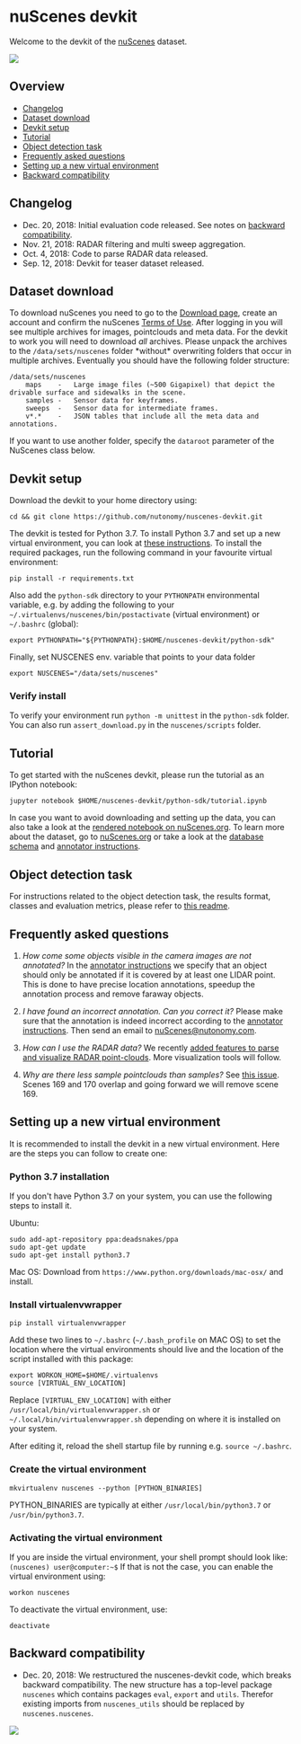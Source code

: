 # nuScenes devkit
Welcome to the devkit of the [nuScenes](https://www.nuscenes.org) dataset.
 
![](https://www.nuscenes.org/public/images/road.jpg)

## Overview
- [Changelog](#changelog)
- [Dataset download](#dataset-download)
- [Devkit setup](#devkit-setup)
- [Tutorial](#tutorial)
- [Object detection task](#object-detection-task)
- [Frequently asked questions](#frequently-asked-questions)
- [Setting up a new virtual environment](#setting-up-a-new-virtual-environment)
- [Backward compatibility](#backward-compatibility)

## Changelog
- Dec. 20, 2018: Initial evaluation code released. See notes on [backward compatibility](#backward-compatibility).
- Nov. 21, 2018: RADAR filtering and multi sweep aggregation.
- Oct. 4, 2018: Code to parse RADAR data released.
- Sep. 12, 2018: Devkit for teaser dataset released.

## Dataset download
To download nuScenes you need to go to the [Download page](https://www.nuscenes.org/download), 
create an account and confirm the nuScenes [Terms of Use](https://www.nuscenes.org/terms-of-use).
After logging in you will see multiple archives for images, pointclouds and meta data. 
For the devkit to work you will need to download *all* archives.
Please unpack the archives to the `/data/sets/nuscenes` folder \*without\* overwriting folders that occur in multiple archives.
Eventually you should have the following folder structure:
```
/data/sets/nuscenes
    maps	-	Large image files (~500 Gigapixel) that depict the drivable surface and sidewalks in the scene.
    samples	-	Sensor data for keyframes.
    sweeps	-	Sensor data for intermediate frames.
    v*.*	-	JSON tables that include all the meta data and annotations.
```
If you want to use another folder, specify the `dataroot` parameter of the NuScenes class below.

## Devkit setup
Download the devkit to your home directory using:
```
cd && git clone https://github.com/nutonomy/nuscenes-devkit.git
```
The devkit is tested for Python 3.7.
To install Python 3.7 and set up a new virtual environment, you can look at [these instructions](#setting-up-a-new-virtual-environment).
To install the required packages, run the following command in your favourite virtual environment:
```
pip install -r requirements.txt
```
Also add the `python-sdk` directory to your `PYTHONPATH` environmental variable, e.g. by adding the 
following to your `~/.virtualenvs/nuscenes/bin/postactivate` (virtual environment) or `~/.bashrc` (global):
```
export PYTHONPATH="${PYTHONPATH}:$HOME/nuscenes-devkit/python-sdk"
```
Finally, set NUSCENES env. variable that points to your data folder
```
export NUSCENES="/data/sets/nuscenes"
```

### Verify install
To verify your environment run `python -m unittest` in the `python-sdk` folder. 
You can also run `assert_download.py` in the `nuscenes/scripts` folder.

## Tutorial
To get started with the nuScenes devkit, please run the tutorial as an IPython notebook:
```
jupyter notebook $HOME/nuscenes-devkit/python-sdk/tutorial.ipynb
```
In case you want to avoid downloading and setting up the data, you can also take a look at the [rendered notebook on nuScenes.org](https://www.nuscenes.org/tutorial).
To learn more about the dataset, go to [nuScenes.org](https://www.nuscenes.org) or take a look at the [database schema](https://github.com/nutonomy/nuscenes-devkit/blob/master/schema.md) and [annotator instructions](https://github.com/nutonomy/nuscenes-devkit/blob/master/instructions.md).

## Object detection task
For instructions related to the object detection task, the results format, classes and evaluation metrics, please refer to [this readme](https://github.com/nutonomy/nuscenes-devkit/blob/master/python-sdk/nuscenes/eval/README.md).

## Frequently asked questions
1) *How come some objects visible in the camera images are not annotated?* In the [annotator instructions](https://github.com/nutonomy/nuscenes-devkit/blob/master/instructions.md) we specify that an object should only be annotated if it is covered by at least one LIDAR point. This is done to have precise location annotations, speedup the annotation process and remove faraway objects.

2) *I have found an incorrect annotation. Can you correct it?* Please make sure that the annotation is indeed incorrect according to the [annotator instructions](https://github.com/nutonomy/nuscenes-devkit/blob/master/instructions.md). Then send an email to nuScenes@nutonomy.com.

3) *How can I use the RADAR data?* We recently [added features to parse and visualize RADAR point-clouds](https://github.com/nutonomy/nuscenes-devkit/pull/6). More visualization tools will follow.

4) *Why are there less sample pointclouds than samples?* See [this issue](https://github.com/nutonomy/nuscenes-devkit/issues/8). Scenes 169 and 170 overlap and going forward we will remove scene 169.

## Setting up a new virtual environment

It is recommended to install the devkit in a new virtual environment. Here are the steps you can follow to create one:

### Python 3.7 installation

If you don't have Python 3.7 on your system, you can use the following steps to install it.

Ubuntu:
```
sudo add-apt-repository ppa:deadsnakes/ppa
sudo apt-get update
sudo apt-get install python3.7
```

Mac OS: Download from `https://www.python.org/downloads/mac-osx/` and install.

### Install virtualenvwrapper
```
pip install virtualenvwrapper
```
Add these two lines to `~/.bashrc` (`~/.bash_profile` on MAC OS) to set the location where the virtual environments 
should live and the location of the script installed with this package:
```
export WORKON_HOME=$HOME/.virtualenvs
source [VIRTUAL_ENV_LOCATION]
```
Replace `[VIRTUAL_ENV_LOCATION]` with either `/usr/local/bin/virtualenvwrapper.sh` or `~/.local/bin/virtualenvwrapper.sh` 
depending on where it is installed on your system.

After editing it, reload the shell startup file by running e.g. `source ~/.bashrc`.

### Create the virtual environment
```
mkvirtualenv nuscenes --python [PYTHON_BINARIES] 
```
PYTHON_BINARIES are typically at either `/usr/local/bin/python3.7` or `/usr/bin/python3.7`.

### Activating the virtual environment
If you are inside the virtual environment, your shell prompt should look like: `(nuscenes) user@computer:~$`
If that is not the case, you can enable the virtual environment using:
```
workon nuscenes
```
To deactivate the virtual environment, use:
```
deactivate
```

## Backward compatibility
- Dec. 20, 2018: We restructured the nuscenes-devkit code, which breaks backward compatibility.
  The new structure has a top-level package `nuscenes` which contains packages `eval`, `export` and `utils`.
  Therefor existing imports from `nuscenes_utils` should be replaced by `nuscenes.nuscenes`.


![](https://www.nuscenes.org/public/images/nuscenes-example.png)

